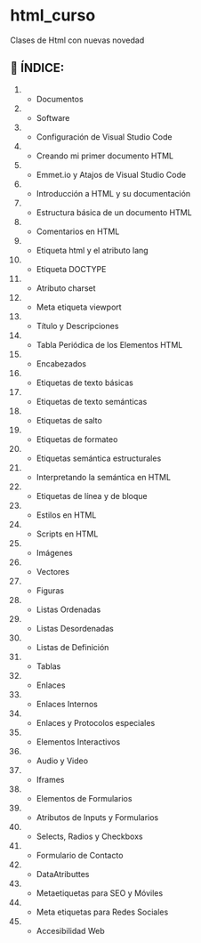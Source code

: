 # html_curso
Clases de Html con nuevas novedad

## 📝 ÍNDICE:
1. * Documentos
2. * Software
3. * Configuración de Visual Studio Code
4. * Creando mi primer documento HTML
5. * Emmet.io y Atajos de Visual Studio Code
6. * Introducción a HTML y su documentación
7. * Estructura básica de un documento HTML
8. * Comentarios en HTML
9. * Etiqueta html y el atributo lang
10. * Etiqueta DOCTYPE
11. * Atributo charset
12. * Meta etiqueta viewport
13. * Título y Descripciones
14. * Tabla Periódica de los Elementos HTML
15. * Encabezados
16. * Etiquetas de texto básicas
17. * Etiquetas de texto semánticas
18. * Etiquetas de salto
19. * Etiquetas de formateo
20. * Etiquetas semántica estructurales
21. * Interpretando la semántica en HTML
22. * Etiquetas de línea y de bloque
23. * Estilos en HTML
24. * Scripts en HTML
25. * Imágenes
26. * Vectores
27. * Figuras
28. * Listas Ordenadas
29. * Listas Desordenadas
30. * Listas de Definición
31. * Tablas
32. * Enlaces
33. * Enlaces Internos
34. * Enlaces y Protocolos especiales
35. * Elementos Interactivos
36. * Audio y Video
37. * Iframes
38. * Elementos de Formularios
39. * Atributos de Inputs y Formularios
40. * Selects, Radios y Checkboxs
41. * Formulario de Contacto
42. * DataAtributtes
43. * Metaetiquetas para SEO y Móviles
44. * Meta etiquetas para Redes Sociales
45. * Accesibilidad Web
